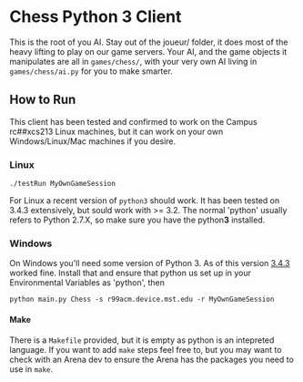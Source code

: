 # Chess Python 3 Client

This is the root of you AI. Stay out of the joueur/ folder, it does most of the heavy lifting to play on our game servers. Your AI, and the game objects it manipulates are all in `games/chess/`, with your very own AI living in `games/chess/ai.py` for you to make smarter.

## How to Run

This client has been tested and confirmed to work on the Campus rc##xcs213 Linux machines, but it can work on your own Windows/Linux/Mac machines if you desire.

### Linux

```
./testRun MyOwnGameSession
```

For Linux a recent version of `python3` should work. It has been tested on 3.4.3 extensively, but sould work with >= 3.2. The normal 'python' usually refers to Python 2.7.X, so make sure you have the python**3** installed.

### Windows

On Windows you'll need some version of Python 3. As of this version [3.4.3](https://www.python.org/downloads/release/python-343/) worked fine. Install that and ensure that python us set up in your Environmental Variables as 'python', then

```
python main.py Chess -s r99acm.device.mst.edu -r MyOwnGameSession
```

#### Make

There is a `Makefile` provided, but it is empty as python is an intepreted language. If you want to add `make` steps feel free to, but you may want to check with an Arena dev to ensure the Arena has the packages you need to use in `make`.
